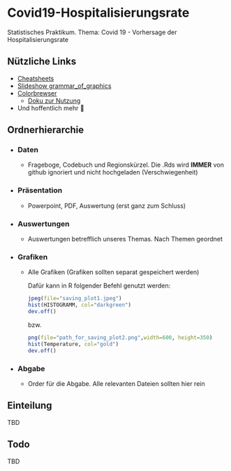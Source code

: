 # Covid19-Hospitalisierungsrate
Statistisches Praktikum. Thema: Covid 19 - Vorhersage der Hospitalisierungsrate

## Nützliche Links

- [Cheatsheets](https://rstudio.com/resources/cheatsheets/)
- [Slideshow grammar_of_graphics](https://pkg.garrickadenbuie.com/gentle-ggplot2/#70)
- [Colorbrewser](https://colorbrewer2.org/)
  - [Doku zur Nutzung](https://rstudio-pubs-static.s3.amazonaws.com/177286_826aed2f00794640b301aeb42533c6f1.html)
- Und hoffentlich mehr :grimacing:

## Ordnerhierarchie

- ### Daten

  - Frageboge, Codebuch und Regionskürzel. Die .Rds wird **IMMER** von github ignoriert und nicht hochgeladen (Verschwiegenheit)

- ### Präsentation

  - Powerpoint, PDF, Auswertung (erst ganz zum Schluss)

- ### Auswertungen

  - Auswertungen betrefflich unseres Themas. Nach Themen geordnet

- ### Grafiken

  - Alle Grafiken (Grafiken sollten separat gespeichert werden)

    Dafür kann in R folgender Befehl genutzt werden:

    ```R
    jpeg(file="saving_plot1.jpeg")
    hist(HISTOGRAMM, col="darkgreen")
    dev.off() 
    ```

    bzw.

    ```R
    png(file="path_for_saving_plot2.png",width=600, height=350)
    hist(Temperature, col="gold")
    dev.off()
    ```

- ### Abgabe

  - Order für die Abgabe. Alle relevanten Dateien sollten hier rein

## Einteilung

TBD

## Todo

TBD



